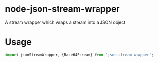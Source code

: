 # node-json-stream-wrapper
A stream wrapper which wraps a stream into a JSON object

# Usage

```javascript
import jsonStreamWrapper, {Base64Stream} from 'json-stream-wrapper';

```
